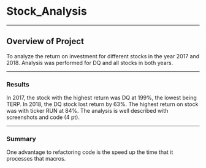 # Stock_Analysis
----
## Overview of Project
To analyze the return on investment for different stocks in the year 2017 and 2018. Analysis was performed for DQ and all stocks in both years.

---
### Results
In 2017, the stock with the highest return was DQ at 199%, the lowest being TERP. In 2018, the DQ stock lost return by 63%. The highest return on stock was with ticker RUN at 84%.
The analysis is well described with screenshots and code (4 pt).

---
### Summary
One advantage to refactoring code is the speed up the time that it processes that macros. 
